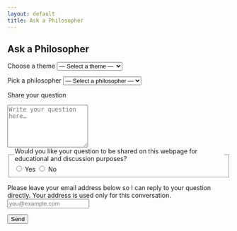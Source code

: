```yaml
---
layout: default
title: Ask a Philosopher
---
```


<div class="divider"></div>

<h2 class="section-title">Ask a Philosopher</h2>



<form id="ask-form" class="ask-form" action="https://formspree.io/f/mqayjnrj" method="POST" novalidate>

  <!-- 主题下拉 -->
  <label for="theme">Choose a theme</label>
  <select id="theme" name="theme" required>
    <option value="" disabled selected>— Select a theme —</option>
    <option>Art</option>
    <option>Education</option>
    <option>Ethics</option>
    <option>Gender</option>
    <option>Knowledge</option>
    <option>Law</option>
    <option>Meaning &amp; Existence</option>
    <option>Mind &amp; Self</option>
    <option>Politics</option>
    <option>Religion &amp; Faith</option>
    <option>Science</option>
    <option>Society</option>
    <option>Technology</option>
  </select>

  <!-- 哲学家下拉 -->
  <label for="philosopher">Pick a philosopher</label>
  <select id="philosopher" name="philosopher" required>
    <option value="" disabled selected>— Select a philosopher —</option>
    <option>Aristotle</option>
    <option>Confucius</option>
    <option>David Hume</option>
    <option>Edmund Husserl</option>
    <option>Friedrich Nietzsche</option>
    <option>George Berkeley</option>
    <option>Gottfried Wilhelm Leibniz</option>
    <option>Hannah Arendt</option>
    <option>Immanuel Kant</option>
    <option>Jean-Paul Sartre</option>
    <option>John Locke</option>
    <option>Mary Astell</option>
    <option>Mary Wollstonecraft</option>
    <option>Maurice Merleau-Ponty</option>
    <option>Plato</option>
    <option>René Descartes</option>
    <option>Simone de Beauvoir</option>
    <option>Zhuangzi</option>
    <option>Anyone — surprise me!</option>
  </select>

  <!-- 用户问题 -->
  <label for="question">Share your question</label>
  <textarea id="question" name="question" rows="6" placeholder="Write your question here…" required></textarea>

<!-- Share consent -->
<fieldset class="choice-group">
  <legend>Would you like your question to be shared on this webpage for educational and discussion purposes?</legend>

  <label class="choice">
    <input type="radio" name="share_consent" value="Yes" required>
    <span>Yes</span>
  </label>

  <label class="choice">
    <input type="radio" name="share_consent" value="No" required>
    <span>No</span>
  </label>
</fieldset>



   <!-- Email -->
  <label for="email">Please leave your email address below so I can reply to your question directly. Your address is used only for this conversation.</label>
  <input id="email" name="email" type="email" placeholder="you@example.com" required>

   <!-- 蜜罐反垃圾（不要改 name 值） -->
  <input type="text" name="_gotcha" style="display:none">

  <!-- 成功后停留本页（由 JS 控制），这里留空即可 -->
  <input type="hidden" name="_redirect" value="">

  <button type="submit" class="ask-submit">Send</button>
  

 <!-- 提交状态提示 -->
  <p id="ask-status" style="display:none; margin-top:10px;"></p>
</form>

 

<div class="divider"></div>

<script>
  (function(){
    const form = document.getElementById('ask-form');
    const status = document.getElementById('ask-status');

    function showStatus(msg, ok){
      status.textContent = msg;
      status.style.display = 'block';
      status.style.color = ok ? '#1B3A57' : '#D95F1C';
    }

    form.addEventListener('submit', async function(e){
      e.preventDefault();
      status.style.display = 'none';

      // 前端校验（避免空提交）
      const theme = document.getElementById('theme').value;
      const philosopher = document.getElementById('philosopher').value;
      const email = document.getElementById('email').value.trim();
      const question = document.getElementById('question').value.trim();
      const consent = form.querySelector('input[name="share_consent"]:checked');

      if(!theme || !philosopher || !email || !question || !consent){
        showStatus('⚠️ Please complete all fields, including consent.', false);
        return;
      }

      // 发送
      const data = new FormData(form);
      try {
        const res = await fetch(form.action, {
          method: 'POST',
          headers: { 'Accept': 'application/json' },
          body: data
        });
        if (res.ok) {
          form.reset();
          showStatus('✅ Submitted!', true);
        } else {
          showStatus('⚠️ Submission failed. Please try again or email me directly.', false);
        }
      } catch (err) {
        showStatus('⚠️ Network error. Please try again later.', false);
      }
    });
  })();
</script>
